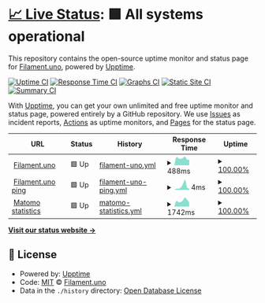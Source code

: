 # [📈 Live Status](https://Filament-uno.github.io/status): <!--live status--> **🟩 All systems operational**

This repository contains the open-source uptime monitor and status page for [Filament.uno](https://filament.uno), powered by [Upptime](https://github.com/upptime/upptime).

[![Uptime CI](https://github.com/Filament-uno/status/workflows/Uptime%20CI/badge.svg)](https://github.com/Filament-uno/status/actions?query=workflow%3A%22Uptime+CI%22)
[![Response Time CI](https://github.com/Filament-uno/status/workflows/Response%20Time%20CI/badge.svg)](https://github.com/Filament-uno/status/actions?query=workflow%3A%22Response+Time+CI%22)
[![Graphs CI](https://github.com/Filament-uno/status/workflows/Graphs%20CI/badge.svg)](https://github.com/Filament-uno/status/actions?query=workflow%3A%22Graphs+CI%22)
[![Static Site CI](https://github.com/Filament-uno/status/workflows/Static%20Site%20CI/badge.svg)](https://github.com/Filament-uno/status/actions?query=workflow%3A%22Static+Site+CI%22)
[![Summary CI](https://github.com/Filament-uno/status/workflows/Summary%20CI/badge.svg)](https://github.com/Filament-uno/status/actions?query=workflow%3A%22Summary+CI%22)

With [Upptime](https://upptime.js.org), you can get your own unlimited and free uptime monitor and status page, powered entirely by a GitHub repository. We use [Issues](https://github.com/Filament-uno/status/issues) as incident reports, [Actions](https://github.com/Filament-uno/status/actions) as uptime monitors, and [Pages](https://Filament-uno.github.io/status) for the status page.

<!--start: status pages-->
<!-- This summary is generated by Upptime (https://github.com/upptime/upptime) -->
<!-- Do not edit this manually, your changes will be overwritten -->
<!-- prettier-ignore -->
| URL | Status | History | Response Time | Uptime |
| --- | ------ | ------- | ------------- | ------ |
| <img alt="" src="https://icons.duckduckgo.com/ip3/www.filament.uno.ico" height="13"> [Filament.uno](https://www.filament.uno) | 🟩 Up | [filament-uno.yml](https://github.com/Filament-uno/status/commits/HEAD/history/filament-uno.yml) | <details><summary><img alt="Response time graph" src="./graphs/filament-uno/response-time-week.png" height="20"> 488ms</summary><br><a href="https://status.filament.uno/history/filament-uno"><img alt="Response time 623" src="https://img.shields.io/endpoint?url=https%3A%2F%2Fraw.githubusercontent.com%2FFilament-uno%2Fstatus%2FHEAD%2Fapi%2Ffilament-uno%2Fresponse-time.json"></a><br><a href="https://status.filament.uno/history/filament-uno"><img alt="24-hour response time 399" src="https://img.shields.io/endpoint?url=https%3A%2F%2Fraw.githubusercontent.com%2FFilament-uno%2Fstatus%2FHEAD%2Fapi%2Ffilament-uno%2Fresponse-time-day.json"></a><br><a href="https://status.filament.uno/history/filament-uno"><img alt="7-day response time 488" src="https://img.shields.io/endpoint?url=https%3A%2F%2Fraw.githubusercontent.com%2FFilament-uno%2Fstatus%2FHEAD%2Fapi%2Ffilament-uno%2Fresponse-time-week.json"></a><br><a href="https://status.filament.uno/history/filament-uno"><img alt="30-day response time 624" src="https://img.shields.io/endpoint?url=https%3A%2F%2Fraw.githubusercontent.com%2FFilament-uno%2Fstatus%2FHEAD%2Fapi%2Ffilament-uno%2Fresponse-time-month.json"></a><br><a href="https://status.filament.uno/history/filament-uno"><img alt="1-year response time 621" src="https://img.shields.io/endpoint?url=https%3A%2F%2Fraw.githubusercontent.com%2FFilament-uno%2Fstatus%2FHEAD%2Fapi%2Ffilament-uno%2Fresponse-time-year.json"></a></details> | <details><summary><a href="https://status.filament.uno/history/filament-uno">100.00%</a></summary><a href="https://status.filament.uno/history/filament-uno"><img alt="All-time uptime 99.92%" src="https://img.shields.io/endpoint?url=https%3A%2F%2Fraw.githubusercontent.com%2FFilament-uno%2Fstatus%2FHEAD%2Fapi%2Ffilament-uno%2Fuptime.json"></a><br><a href="https://status.filament.uno/history/filament-uno"><img alt="24-hour uptime 100.00%" src="https://img.shields.io/endpoint?url=https%3A%2F%2Fraw.githubusercontent.com%2FFilament-uno%2Fstatus%2FHEAD%2Fapi%2Ffilament-uno%2Fuptime-day.json"></a><br><a href="https://status.filament.uno/history/filament-uno"><img alt="7-day uptime 100.00%" src="https://img.shields.io/endpoint?url=https%3A%2F%2Fraw.githubusercontent.com%2FFilament-uno%2Fstatus%2FHEAD%2Fapi%2Ffilament-uno%2Fuptime-week.json"></a><br><a href="https://status.filament.uno/history/filament-uno"><img alt="30-day uptime 99.62%" src="https://img.shields.io/endpoint?url=https%3A%2F%2Fraw.githubusercontent.com%2FFilament-uno%2Fstatus%2FHEAD%2Fapi%2Ffilament-uno%2Fuptime-month.json"></a><br><a href="https://status.filament.uno/history/filament-uno"><img alt="1-year uptime 99.87%" src="https://img.shields.io/endpoint?url=https%3A%2F%2Fraw.githubusercontent.com%2FFilament-uno%2Fstatus%2FHEAD%2Fapi%2Ffilament-uno%2Fuptime-year.json"></a></details>
| <img alt="" src="https://icons.duckduckgo.com/ip3/null.ico" height="13"> [Filament.uno ping](filament.uno) | 🟩 Up | [filament-uno-ping.yml](https://github.com/Filament-uno/status/commits/HEAD/history/filament-uno-ping.yml) | <details><summary><img alt="Response time graph" src="./graphs/filament-uno-ping/response-time-week.png" height="20"> 4ms</summary><br><a href="https://status.filament.uno/history/filament-uno-ping"><img alt="Response time 6" src="https://img.shields.io/endpoint?url=https%3A%2F%2Fraw.githubusercontent.com%2FFilament-uno%2Fstatus%2FHEAD%2Fapi%2Ffilament-uno-ping%2Fresponse-time.json"></a><br><a href="https://status.filament.uno/history/filament-uno-ping"><img alt="24-hour response time 2" src="https://img.shields.io/endpoint?url=https%3A%2F%2Fraw.githubusercontent.com%2FFilament-uno%2Fstatus%2FHEAD%2Fapi%2Ffilament-uno-ping%2Fresponse-time-day.json"></a><br><a href="https://status.filament.uno/history/filament-uno-ping"><img alt="7-day response time 4" src="https://img.shields.io/endpoint?url=https%3A%2F%2Fraw.githubusercontent.com%2FFilament-uno%2Fstatus%2FHEAD%2Fapi%2Ffilament-uno-ping%2Fresponse-time-week.json"></a><br><a href="https://status.filament.uno/history/filament-uno-ping"><img alt="30-day response time 23" src="https://img.shields.io/endpoint?url=https%3A%2F%2Fraw.githubusercontent.com%2FFilament-uno%2Fstatus%2FHEAD%2Fapi%2Ffilament-uno-ping%2Fresponse-time-month.json"></a><br><a href="https://status.filament.uno/history/filament-uno-ping"><img alt="1-year response time 7" src="https://img.shields.io/endpoint?url=https%3A%2F%2Fraw.githubusercontent.com%2FFilament-uno%2Fstatus%2FHEAD%2Fapi%2Ffilament-uno-ping%2Fresponse-time-year.json"></a></details> | <details><summary><a href="https://status.filament.uno/history/filament-uno-ping">100.00%</a></summary><a href="https://status.filament.uno/history/filament-uno-ping"><img alt="All-time uptime 100.00%" src="https://img.shields.io/endpoint?url=https%3A%2F%2Fraw.githubusercontent.com%2FFilament-uno%2Fstatus%2FHEAD%2Fapi%2Ffilament-uno-ping%2Fuptime.json"></a><br><a href="https://status.filament.uno/history/filament-uno-ping"><img alt="24-hour uptime 100.00%" src="https://img.shields.io/endpoint?url=https%3A%2F%2Fraw.githubusercontent.com%2FFilament-uno%2Fstatus%2FHEAD%2Fapi%2Ffilament-uno-ping%2Fuptime-day.json"></a><br><a href="https://status.filament.uno/history/filament-uno-ping"><img alt="7-day uptime 100.00%" src="https://img.shields.io/endpoint?url=https%3A%2F%2Fraw.githubusercontent.com%2FFilament-uno%2Fstatus%2FHEAD%2Fapi%2Ffilament-uno-ping%2Fuptime-week.json"></a><br><a href="https://status.filament.uno/history/filament-uno-ping"><img alt="30-day uptime 100.00%" src="https://img.shields.io/endpoint?url=https%3A%2F%2Fraw.githubusercontent.com%2FFilament-uno%2Fstatus%2FHEAD%2Fapi%2Ffilament-uno-ping%2Fuptime-month.json"></a><br><a href="https://status.filament.uno/history/filament-uno-ping"><img alt="1-year uptime 100.00%" src="https://img.shields.io/endpoint?url=https%3A%2F%2Fraw.githubusercontent.com%2FFilament-uno%2Fstatus%2FHEAD%2Fapi%2Ffilament-uno-ping%2Fuptime-year.json"></a></details>
| <img alt="" src="https://icons.duckduckgo.com/ip3/null.ico" height="13"> [Matomo statistics](site-stats.nl) | 🟩 Up | [matomo-statistics.yml](https://github.com/Filament-uno/status/commits/HEAD/history/matomo-statistics.yml) | <details><summary><img alt="Response time graph" src="./graphs/matomo-statistics/response-time-week.png" height="20"> 1742ms</summary><br><a href="https://status.filament.uno/history/matomo-statistics"><img alt="Response time 1735" src="https://img.shields.io/endpoint?url=https%3A%2F%2Fraw.githubusercontent.com%2FFilament-uno%2Fstatus%2FHEAD%2Fapi%2Fmatomo-statistics%2Fresponse-time.json"></a><br><a href="https://status.filament.uno/history/matomo-statistics"><img alt="24-hour response time 1240" src="https://img.shields.io/endpoint?url=https%3A%2F%2Fraw.githubusercontent.com%2FFilament-uno%2Fstatus%2FHEAD%2Fapi%2Fmatomo-statistics%2Fresponse-time-day.json"></a><br><a href="https://status.filament.uno/history/matomo-statistics"><img alt="7-day response time 1742" src="https://img.shields.io/endpoint?url=https%3A%2F%2Fraw.githubusercontent.com%2FFilament-uno%2Fstatus%2FHEAD%2Fapi%2Fmatomo-statistics%2Fresponse-time-week.json"></a><br><a href="https://status.filament.uno/history/matomo-statistics"><img alt="30-day response time 1888" src="https://img.shields.io/endpoint?url=https%3A%2F%2Fraw.githubusercontent.com%2FFilament-uno%2Fstatus%2FHEAD%2Fapi%2Fmatomo-statistics%2Fresponse-time-month.json"></a><br><a href="https://status.filament.uno/history/matomo-statistics"><img alt="1-year response time 1798" src="https://img.shields.io/endpoint?url=https%3A%2F%2Fraw.githubusercontent.com%2FFilament-uno%2Fstatus%2FHEAD%2Fapi%2Fmatomo-statistics%2Fresponse-time-year.json"></a></details> | <details><summary><a href="https://status.filament.uno/history/matomo-statistics">100.00%</a></summary><a href="https://status.filament.uno/history/matomo-statistics"><img alt="All-time uptime 99.95%" src="https://img.shields.io/endpoint?url=https%3A%2F%2Fraw.githubusercontent.com%2FFilament-uno%2Fstatus%2FHEAD%2Fapi%2Fmatomo-statistics%2Fuptime.json"></a><br><a href="https://status.filament.uno/history/matomo-statistics"><img alt="24-hour uptime 100.00%" src="https://img.shields.io/endpoint?url=https%3A%2F%2Fraw.githubusercontent.com%2FFilament-uno%2Fstatus%2FHEAD%2Fapi%2Fmatomo-statistics%2Fuptime-day.json"></a><br><a href="https://status.filament.uno/history/matomo-statistics"><img alt="7-day uptime 100.00%" src="https://img.shields.io/endpoint?url=https%3A%2F%2Fraw.githubusercontent.com%2FFilament-uno%2Fstatus%2FHEAD%2Fapi%2Fmatomo-statistics%2Fuptime-week.json"></a><br><a href="https://status.filament.uno/history/matomo-statistics"><img alt="30-day uptime 100.00%" src="https://img.shields.io/endpoint?url=https%3A%2F%2Fraw.githubusercontent.com%2FFilament-uno%2Fstatus%2FHEAD%2Fapi%2Fmatomo-statistics%2Fuptime-month.json"></a><br><a href="https://status.filament.uno/history/matomo-statistics"><img alt="1-year uptime 99.98%" src="https://img.shields.io/endpoint?url=https%3A%2F%2Fraw.githubusercontent.com%2FFilament-uno%2Fstatus%2FHEAD%2Fapi%2Fmatomo-statistics%2Fuptime-year.json"></a></details>

<!--end: status pages-->

[**Visit our status website →**](https://Filament-uno.github.io/status)

## 📄 License

- Powered by: [Upptime](https://github.com/upptime/upptime)
- Code: [MIT](./LICENSE) © [Filament.uno](https://filament.uno)
- Data in the `./history` directory: [Open Database License](https://opendatacommons.org/licenses/odbl/1-0/)
